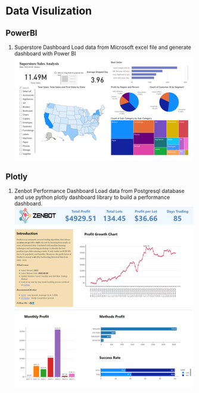 # Data Visulization




## PowerBI
1. Superstore Dashboard
Load data from Microsoft excel file and generate dashboard with Power BI
![Superstore](https://github.com/WeiTaKuan/data_vis/blob/main/PowerBI_Superstore.jpg)


## Plotly
1. Zenbot Performance Dashboard
Load data from Postgresql database and use python plotly dashboard library to build a performance dashboard.
![Zenboy](https://github.com/WeiTaKuan/data_vis/blob/main/Plotly_Performance_Dashboard.png)
